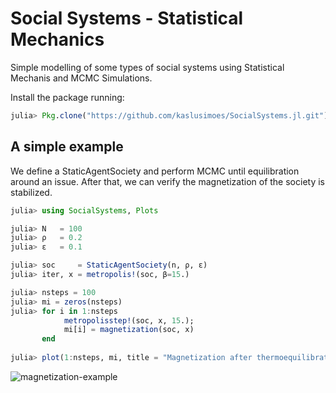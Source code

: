# Social Systems - Statistical Mechanics

Simple modelling of some types of social systems using Statistical Mechanis and MCMC Simulations.

Install the package running:

```julia
julia> Pkg.clone("https://github.com/kaslusimoes/SocialSystems.jl.git")
```

## A simple example

We define a StaticAgentSociety and perform MCMC until equilibration around an issue. After that, we can verify the magnetization of the society is stabilized.

```julia
julia> using SocialSystems, Plots

julia> N   = 100
julia> ρ   = 0.2
julia> ε   = 0.1

julia> soc     = StaticAgentSociety(n, ρ, ε)
julia> iter, x = metropolis!(soc, β=15.)

julia> nsteps = 100
julia> mi = zeros(nsteps)
julia> for i in 1:nsteps
            metropolisstep!(soc, x, 15.);
            mi[i] = magnetization(soc, x)        
       end
       
julia> plot(1:nsteps, mi, title = "Magnetization after thermoequilibration")
```
![magnetization-example](https://user-images.githubusercontent.com/6645258/33718869-07c6875e-db46-11e7-8584-825980a436f0.png)
